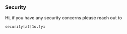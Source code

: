 ### Security

Hi, if you have any security concerns please reach out to 

```
security[at]1o.fyi
```


